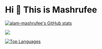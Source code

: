 Hi 👋 This is Mashrufee
===============================

<a href="http://www.github.com/alam-mashrufee"><img src="https://github-readme-stats.vercel.app/api?username=alam-mashrufee&show_icons=true&hide=stars,prs,issues,contribs&count_private=true&title_color=0891b2&text_color=000000&icon_color=0891b2&bg_color=ffffff&hide_border=true&show_icons=true" alt="alam-mashrufee's GitHub stats" /></a>

<a href="http://www.github.com/alam-mashrufee"><img src="https://github-readme-streak-stats.herokuapp.com/?user=alam-mashrufee&stroke=000000&background=ffffff&ring=0891b2&fire=0891b2&currStreakNum=000000&currStreakLabel=0891b2&sideNums=000000&sideLabels=000000&dates=000000&hide_border=true" /></a>

<a href="https://github.com/alam-mashrufee" align="left"><img src="https://github-readme-stats.vercel.app/api/top-langs/?username=alam-mashrufee&langs_count=10&title_color=0891b2&text_color=000000&icon_color=0891b2&bg_color=ffffff&hide_border=true&locale=en&custom_title=Top%20%Languages" alt="Top Languages" /></a>
